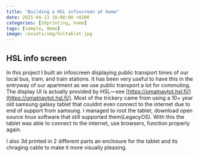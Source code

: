 ```yaml
---
title: "Building a HSL infoscreen at home"
date: 2025-04-13 10:00:00 +0200
categories: [3dprinting, home]
tags: [sample, demo]
image: /assets/img/hsltablet.jpg
---
```


## HSL info screen
In this project I built an infoscreen displaying public transport times of our local bus, tram, and train stations. It has been very useful to have this in the entryway of our apartment as we use public transport a lot for commuting. The display UI is actually provided by HSL—see [https://omatnaytot.hsl.fi/](https://omatnaytot.hsl.fi/). Most of the trickery came from using a 10+ year old samsung galaxy tablet that couldnt even connect to the internet due to end of support from samsung. I managed to root the tablet, download open source linux software that still supported them(LegacyOS). With this the tablet was able to connect to the internet, use browsers, function properly again.

I also 3d printed in 2 different parts an enclosure for the tablet and its chraging cable to make it more visually pleasing.

